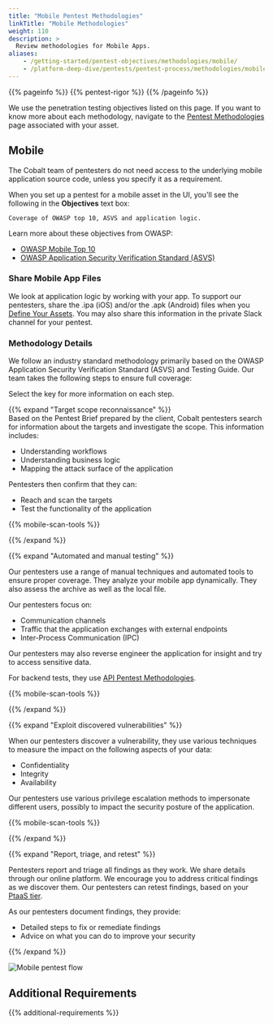 ```yaml
---
title: "Mobile Pentest Methodologies"
linkTitle: "Mobile Methodologies"
weight: 110
description: >
  Review methodologies for Mobile Apps.
aliases:
    - /getting-started/pentest-objectives/methodologies/mobile/
    - /platform-deep-dive/pentests/pentest-process/methodologies/mobile/
---
```


{{% pageinfo %}}
{{% pentest-rigor %}}
{{% /pageinfo %}}

We use the penetration testing objectives listed on this page. If you want to know more
about each methodology, navigate to the [Pentest Methodologies](..) page associated with your asset.

## Mobile

The Cobalt team of pentesters do not need access to the underlying mobile application source code,
unless you specify it as a requirement.

When you set up a pentest for a mobile asset in the UI, you'll see the following in the
**Objectives** text box:

```
Coverage of OWASP top 10, ASVS and application logic.
```

Learn more about these objectives from OWASP:

- [OWASP Mobile Top 10](https://owasp.org/www-project-mobile-top-10)
- [OWASP Application Security Verification Standard (ASVS)](https://owasp.org/www-project-application-security-verification-standard)

### Share Mobile App Files

We look at application logic by working with your app. To support our pentesters, share the .ipa (iOS) and/or the .apk (Android) 
files when you [Define Your Assets](/getting-started/assets/). You may also share this information in the private Slack channel
for your pentest.

### Methodology Details

We follow an industry standard methodology primarily based on the OWASP Application Security
Verification Standard (ASVS) and Testing Guide. Our team takes the following steps to ensure
full coverage:

Select the <i style="font-size:x-large; color: #0047AB" class="fas fa-chevron-right"></i> key for more information on each step.

{{% expand "Target scope reconnaissance" %}}
</br>
Based on the Pentest Brief prepared by the client, Cobalt pentesters search for
information about the targets and investigate the scope. This information
includes:

- Understanding workflows
- Understanding business logic
- Mapping the attack surface of the application

Pentesters then confirm that they can:

- Reach and scan the targets
- Test the functionality of the application

{{% mobile-scan-tools %}}

{{% /expand %}}

{{% expand "Automated and manual testing" %}}
</br>

Our pentesters use a range of manual techniques and automated tools to ensure
proper coverage. They analyze your mobile app dynamically. They also
assess the archive as well as the local file.

Our pentesters focus on:

- Communication channels
- Traffic that the application exchanges with external endpoints
- Inter-Process Communication (IPC)

Our pentesters may also reverse engineer the application for insight and try to access sensitive data.

For backend tests, they use [API Pentest Methodologies](/methodologies/api-methodologies/).

{{% mobile-scan-tools %}}

{{% /expand %}}

{{% expand "Exploit discovered vulnerabilities" %}}
</br>

When our pentesters discover a vulnerability, they use various techniques to measure the impact on the following aspects of your data:

- Confidentiality
- Integrity
- Availability

Our pentesters use various privilege escalation methods to impersonate different users, possibly
to impact the security posture of the application.
 
{{% mobile-scan-tools %}}

{{% /expand %}}

{{% expand "Report, triage, and retest" %}}
</br>

Pentesters report and triage all findings as they work. We share details through our online platform. 
We encourage you to address critical findings as we discover them. Our pentesters can retest findings, based
on your [PtaaS tier](/platform-deep-dive/credits/ptaas-tiers/).

As our pentesters document findings, they provide:

- Detailed steps to fix or remediate findings
- Advice on what you can do to improve your security

{{% /expand %}}

![Mobile pentest flow](/gsg/MobilePentest.png)

## Additional Requirements

{{% additional-requirements %}}
